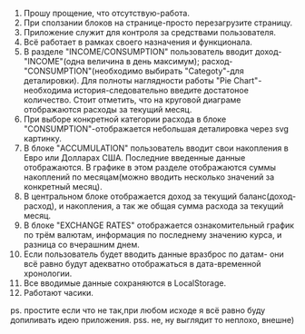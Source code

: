 1. Прошу прощение, что отсутствую-работа.
2. При сползании блоков на странице-просто перезагрузите страницу.
3. Приложение служит для контроля за средствами пользователя.
4. Всё работает в рамках своего назначения и функционала.
5. В разделе "INCOME/CONSUMPTION" пользователь вводит доход-"INCOME"(одна величина в день максимум);
расход-"CONSUMPTION"(необходимо выбирать "Categoty"-для деталировки).
Для полноты наглядности работы "Pie Chart"-необходима история-следовательно введите достатоное количество.
Стоит отметить, что на круговой диаграме отображаются расходы за текущий месяц.
6. При выборе конкретной категории расхода в блоке "CONSUMPTION"-отображается небольшая деталировка через svg картинку.
7. В блоке "ACCUMULATION" пользователь вводит свои накопления в Евро или Долларах США. Последние введенные данные
отображаются. В графике в этом разделе отображаются суммы накоплений по месяцам(можно вводить несколько значений за
конкретный месяц).
8. В центральном блоке отображается доход за текущий баланс(доход-расход), и накопления,
а так же общая сумма расхода за текущий месяц.
9. В блоке "EXCHANGE RATES" отображается ознакомительный график по трём валютам,
информация по последнему значению курса, и разница со вчерашним днем.
10. Если пользователь будет вводить данные вразброс по датам-
они всё равно будут адекватно отображаться в дата-временной хронологии.
11. Все вводимые данные сохраняются в LocalStorage.
12. Работают часики.

ps. простите если что не так,при любом исходе я всё равно буду допиливать идею приложения.
pss. не, ну выглядит то неплохо, внешне)